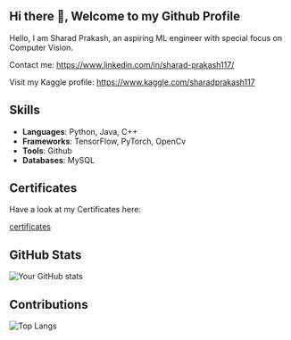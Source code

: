 ## Hi there 👋, Welcome to my Github Profile


Hello, I am Sharad Prakash, an aspiring ML engineer with special focus on Computer Vision.

Contact me: https://www.linkedin.com/in/sharad-prakash117/

Visit my Kaggle profile: https://www.kaggle.com/sharadprakash117

## Skills

- **Languages**: Python,  Java, C++
- **Frameworks**: TensorFlow, PyTorch, OpenCv
- **Tools**: Github
- **Databases**: MySQL

## Certificates
Have a look at my Certificates here:

[certificates](certificates/certs.md)


## GitHub Stats

![Your GitHub stats](https://github-readme-stats.vercel.app/api?username=Sharad117&show_icons=true&theme=radical)

## Contributions

![Top Langs](https://github-readme-stats.vercel.app/api/top-langs/?username=Sharad117&layout=compact&theme=radical)

<!--
**Sharad117/Sharad117** is a ✨ _special_ ✨ repository because its `README.md` (this file) appears on your GitHub profile.

Here are some ideas to get you started:

- 🔭 I’m currently working on ...
- 🌱 I’m currently learning ...
- 👯 I’m looking to collaborate on ...
- 🤔 I’m looking for help with ...
- 💬 Ask me about ...
- 📫 How to reach me: ...
- 😄 Pronouns: ...
- ⚡ Fun fact: ...
-->
